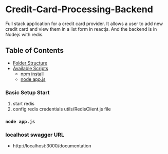 # Credit-Card-Processing-Backend

Full stack application for a credit card provider. It allows a user to add new credit card and view them in a list form in reactjs. And the backend is in Nodejs with redis.

## Table of Contents
- [Folder Structure](#folder-structure)
- [Available Scripts](#available-scripts)
  - [npm install](#npm-install)
  - [node app.js ](#node-app.js)

### Basic Setup Start ###
1. start redis
2. config redis credentials utils/RedisClient.js file

### `node app.js`

### localhost swagger URL ###
* http://localhost:3000/documentation
